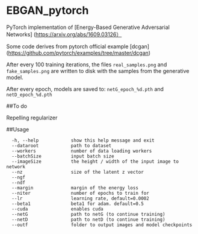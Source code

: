 # EBGAN_pytorch

PyTorch implementation of [Energy-Based Generative Adversarial Networks] (https://arxiv.org/abs/1609.03126）

Some code derives from pytorch official example [dcgan] (https://github.com/pytorch/examples/tree/master/dcgan)

After every 100 training iterations, the files `real_samples.png` and `fake_samples.png` are written to disk
with the samples from the generative model.

After every epoch, models are saved to: `netG_epoch_%d.pth` and `netD_epoch_%d.pth`

##To do

Repelling regularizer

##Usage
```
  -h, --help            show this help message and exit
  --dataroot            path to dataset
  --workers             number of data loading workers
  --batchSize           input batch size
  --imageSize           the height / width of the input image to network             
  --nz                  size of the latent z vector
  --ngf 
  --ndf  
  --margin              margin of the energy loss
  --niter               number of epochs to train for
  --lr                  learning rate, default=0.0002
  --beta1               beta1 for adam. default=0.5
  --cuda                enables cuda
  --netG                path to netG (to continue training)
  --netD                path to netD (to continue training)
  --outf                folder to output images and model checkpoints
```
